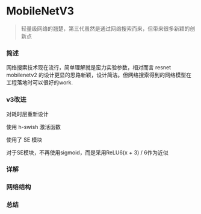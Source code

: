 <head>
	<style type="text/css">h1:first-child {display:none;}</style>
	<script type="text/javascript" src="https://gcorejs.cloudflare.com/ajax/libs/mathjax/2.7.7/latest.js?config=TeX-MML-AM_CHTML"></script>
    <script type="text/x-mathjax-config">
        MathJax.Hub.Config({
            tex2jax: {
            skipTags: ['script', 'noscript', 'style', 'textarea', 'pre'],
            inlineMath: [['$','$']]
            }
        });
    </script>
</head>

# MobileNetV3

> 轻量级网络的翘楚，第三代虽然是通过网络搜索而来，但带来很多新颖的创新点

### 简述

网络搜索技术现在流行，简单理解就是蛮力实验参数，相对而言 resnet mobilenetv2 的设计更显的思路新颖，设计简洁。但网络搜索得到的网络模型在工程落地时可以很好的work.

 ### v3改进

对耗时层重新设计

使用 h-swish 激活函数

使用了 SE 模块

对于SE模块，不再使用sigmoid，而是采用ReLU6(x + 3) / 6作为近似

### 详解

### 网络结构

### 总结